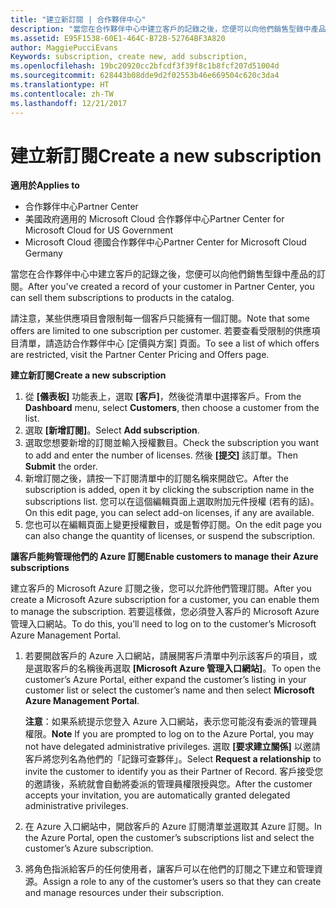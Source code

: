 ```yaml
---
title: "建立新訂閱 | 合作夥伴中心"
description: "當您在合作夥伴中心中建立客戶的記錄之後，您便可以向他們銷售型錄中產品的訂閱。"
ms.assetid: E95F1538-60E1-464C-B72B-52764BF3A820
author: MaggiePucciEvans
Keywords: subscription, create new, add subscription,
ms.openlocfilehash: 19bc20920cc2bfcdf3f39f8c1b8fcf207d51004d
ms.sourcegitcommit: 628443b08dde9d2f02553b46e669504c620c3da4
ms.translationtype: HT
ms.contentlocale: zh-TW
ms.lasthandoff: 12/21/2017
---
```

# <a name="create-a-new-subscription"></a><span data-ttu-id="fe59e-103">建立新訂閱</span><span class="sxs-lookup"><span data-stu-id="fe59e-103">Create a new subscription</span></span>

**<span data-ttu-id="fe59e-104">適用於</span><span class="sxs-lookup"><span data-stu-id="fe59e-104">Applies to</span></span>**

-  <span data-ttu-id="fe59e-105">合作夥伴中心</span><span class="sxs-lookup"><span data-stu-id="fe59e-105">Partner Center</span></span>
-  <span data-ttu-id="fe59e-106">美國政府適用的 Microsoft Cloud 合作夥伴中心</span><span class="sxs-lookup"><span data-stu-id="fe59e-106">Partner Center for Microsoft Cloud for US Government</span></span>
-  <span data-ttu-id="fe59e-107">Microsoft Cloud 德國合作夥伴中心</span><span class="sxs-lookup"><span data-stu-id="fe59e-107">Partner Center for Microsoft Cloud Germany</span></span>

<span data-ttu-id="fe59e-108">當您在合作夥伴中心中建立客戶的記錄之後，您便可以向他們銷售型錄中產品的訂閱。</span><span class="sxs-lookup"><span data-stu-id="fe59e-108">After you've created a record of your customer in Partner Center, you can sell them subscriptions to products in the catalog.</span></span>

<span data-ttu-id="fe59e-109">請注意，某些供應項目會限制每一個客戶只能擁有一個訂閱。</span><span class="sxs-lookup"><span data-stu-id="fe59e-109">Note that some offers are limited to one subscription per customer.</span></span> <span data-ttu-id="fe59e-110">若要查看受限制的供應項目清單，請造訪合作夥伴中心 [定價與方案] 頁面。</span><span class="sxs-lookup"><span data-stu-id="fe59e-110">To see a list of which offers are restricted, visit the Partner Center Pricing and Offers page.</span></span> 


**<span data-ttu-id="fe59e-111">建立新訂閱</span><span class="sxs-lookup"><span data-stu-id="fe59e-111">Create a new subscription</span></span>**

1.  <span data-ttu-id="fe59e-112">從 **\[儀表板\]** 功能表上，選取 **\[客戶\]**，然後從清單中選擇客戶。</span><span class="sxs-lookup"><span data-stu-id="fe59e-112">From the **Dashboard** menu, select **Customers**, then choose a customer from the list.</span></span>
2.  <span data-ttu-id="fe59e-113">選取 **\[新增訂閱\]**。</span><span class="sxs-lookup"><span data-stu-id="fe59e-113">Select **Add subscription**.</span></span>
3.  <span data-ttu-id="fe59e-114">選取您想要新增的訂閱並輸入授權數目。</span><span class="sxs-lookup"><span data-stu-id="fe59e-114">Check the subscription you want to add and enter the number of licenses.</span></span> <span data-ttu-id="fe59e-115">然後 **\[提交\]** 該訂單。</span><span class="sxs-lookup"><span data-stu-id="fe59e-115">Then **Submit** the order.</span></span>
4.  <span data-ttu-id="fe59e-116">新增訂閱之後，請按一下訂閱清單中的訂閱名稱來開啟它。</span><span class="sxs-lookup"><span data-stu-id="fe59e-116">After the subscription is added, open it by clicking the subscription name in the subscriptions list.</span></span> <span data-ttu-id="fe59e-117">您可以在這個編輯頁面上選取附加元件授權 (若有的話)。</span><span class="sxs-lookup"><span data-stu-id="fe59e-117">On this edit page, you can select add-on licenses, if any are available.</span></span>
5.  <span data-ttu-id="fe59e-118">您也可以在編輯頁面上變更授權數目，或是暫停訂閱。</span><span class="sxs-lookup"><span data-stu-id="fe59e-118">On the edit page you can also change the quantity of licenses, or suspend the subscription.</span></span>

**<span data-ttu-id="fe59e-119">讓客戶能夠管理他們的 Azure 訂閱</span><span class="sxs-lookup"><span data-stu-id="fe59e-119">Enable customers to manage their Azure subscriptions</span></span>**

<span data-ttu-id="fe59e-120">建立客戶的 Microsoft Azure 訂閱之後，您可以允許他們管理訂閱。</span><span class="sxs-lookup"><span data-stu-id="fe59e-120">After you create a Microsoft Azure subscription for a customer, you can enable them to manage the subscription.</span></span> <span data-ttu-id="fe59e-121">若要這樣做，您必須登入客戶的 Microsoft Azure 管理入口網站。</span><span class="sxs-lookup"><span data-stu-id="fe59e-121">To do this, you’ll need to log on to the customer’s Microsoft Azure Management Portal.</span></span> 

1.  <span data-ttu-id="fe59e-122">若要開啟客戶的 Azure 入口網站，請展開客戶清單中列示該客戶的項目，或是選取客戶的名稱後再選取 **\[Microsoft Azure 管理入口網站\]**。</span><span class="sxs-lookup"><span data-stu-id="fe59e-122">To open the customer’s Azure Portal, either expand the customer’s listing in your customer list or select the customer’s name and then select **Microsoft Azure Management Portal**.</span></span>
    
    <span data-ttu-id="fe59e-123">**注意**：如果系統提示您登入 Azure 入口網站，表示您可能沒有委派的管理員權限。</span><span class="sxs-lookup"><span data-stu-id="fe59e-123">**Note**  If you are prompted to log on to the Azure Portal, you may not have delegated administrative privileges.</span></span> <span data-ttu-id="fe59e-124">選取 **\[要求建立關係\]** 以邀請客戶將您列名為他們的「記錄可查夥伴」。</span><span class="sxs-lookup"><span data-stu-id="fe59e-124">Select **Request a relationship** to invite the customer to identify you as their Partner of Record.</span></span> <span data-ttu-id="fe59e-125">客戶接受您的邀請後，系統就會自動將委派的管理員權限授與您。</span><span class="sxs-lookup"><span data-stu-id="fe59e-125">After the customer accepts your invitation, you are automatically granted delegated administrative privileges.</span></span> 
2.  <span data-ttu-id="fe59e-126">在 Azure 入口網站中，開啟客戶的 Azure 訂閱清單並選取其 Azure 訂閱。</span><span class="sxs-lookup"><span data-stu-id="fe59e-126">In the Azure Portal, open the customer’s subscriptions list and select the customer’s Azure subscription.</span></span>
3.  <span data-ttu-id="fe59e-127">將角色指派給客戶的任何使用者，讓客戶可以在他們的訂閱之下建立和管理資源。</span><span class="sxs-lookup"><span data-stu-id="fe59e-127">Assign a role to any of the customer’s users so that they can create and manage resources under their subscription.</span></span>

 



